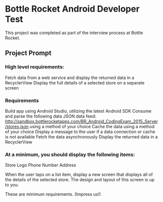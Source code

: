 # Bottle Rocket Android Developer Test

This project was completed as part of the interview process at Bottle Rocket.  

## Project Prompt

### High level requirements:
Fetch data from a web service and display the returned data in a RecyclerView
Display the full details of a selected store on a separate screen


### Requirements
Build app using Android Studio, utilizing the latest Android SDK
Consume and parse the following data JSON data feed: http://sandbox.bottlerocketapps.com/BR_Android_CodingExam_2015_Server/stores.json using a method of your choice
Cache the data using a method of your choice
Display a message to the user if a data connection or cache is not available
Fetch the data asynchronously
Display the returned data in a RecyclerView

### At a minimum, you should display the following items: 
Store Logo
Phone Number
Address


When the user taps on a list item, display a new screen that displays all of the details of the selected store. The design and layout of this screen is up to you.

These are minimum requirements.  (Impress us!)